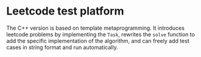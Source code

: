 # Leetcode test platform

The C++ version is based on template metaprogramming. It introduces leetcode problems by implementing the `Task`, rewrites the `solve` function to add the specific implementation of the algorithm, and can freely add test cases in string format and run automatically.